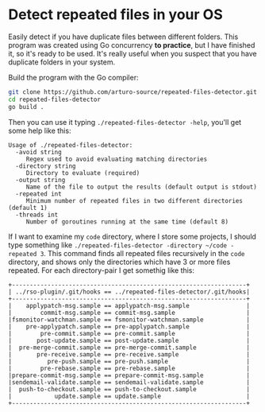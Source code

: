 # Detect repeated files in your OS

Easily detect if you have duplicate files between different folders. This program was created using Go concurrency **to practice**, but I have finished it, so it's ready to be used. It's really useful when you suspect that you have duplicate folders in your system.

Build the program with the Go compiler:

```bash
git clone https://github.com/arturo-source/repeated-files-detector.git
cd repeated-files-detector
go build .
```

Then you can use it typing `./repeated-files-detector -help`, you'll get some help like this:

```text
Usage of ./repeated-files-detector:
  -avoid string
     Regex used to avoid evaluating matching directories
  -directory string
     Directory to evaluate (required)
  -output string
     Name of the file to output the results (default output is stdout)
  -repeated int
     Minimum number of repeated files in two different directories (default 1)
  -threads int
     Number of goroutines running at the same time (default 8)
```

If I want to examine my `code` directory, where I store some projects, I should type something like `./repeated-files-detector -directory ~/code -repeated 3`. This command finds all repeated files recursively in the `code` directory, and shows only the directories which have 3 or more files repeated. For each directory-pair I get somethig like this:

```text
+------------------------------------------------------------------+
| ../rso-plugin/.git/hooks == ../repeated-files-detector/.git/hooks|
+------------------------------------------------------------------+
|    applypatch-msg.sample == applypatch-msg.sample                |
|        commit-msg.sample == commit-msg.sample                    |
|fsmonitor-watchman.sample == fsmonitor-watchman.sample            |
|    pre-applypatch.sample == pre-applypatch.sample                |
|        pre-commit.sample == pre-commit.sample                    |
|       post-update.sample == post-update.sample                   |
|  pre-merge-commit.sample == pre-merge-commit.sample              |
|       pre-receive.sample == pre-receive.sample                   |
|          pre-push.sample == pre-push.sample                      |
|        pre-rebase.sample == pre-rebase.sample                    |
|prepare-commit-msg.sample == prepare-commit-msg.sample            |
|sendemail-validate.sample == sendemail-validate.sample            |
|  push-to-checkout.sample == push-to-checkout.sample              |
|            update.sample == update.sample                        |
+------------------------------------------------------------------+
```
